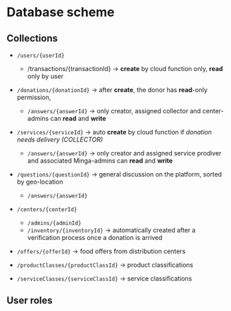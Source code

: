 # Database scheme


## Collections

- `/users/{userId}`
    - /transactions/{transactionId} -> **create** by cloud function only, **read** only by user

- `/donations/{donationId}` -> after **create**, the donor has **read**-only permission, 
    - `/answers/{answerId}` -> only creator, assigned collector and center-admins can **read** and **write**

- `/services/{serviceId}` -> auto **create** by cloud function if *donation needs delivery (COLLECTOR)*
    - `/answers/{answerId}` -> only creator and assigned service prodiver and associated Minga-admins can **read** and **write**

- `/questions/{questionId}` -> general discussion on the platform, sorted by geo-location
    - `/answers/{answerId}`

- `/centers/{centerId}` 
    - `/admins/{adminId}`
    - `/inventory/{inventoryId}` -> automatically created after a verification process once a donation is arrived

- `/offers/{offerId}` -> food offers from distribution centers

- `/productClasses/{productClassId}` -> product classifications

- `/serviceClasses/{serviceClassId}` -> service classifications


## User roles
